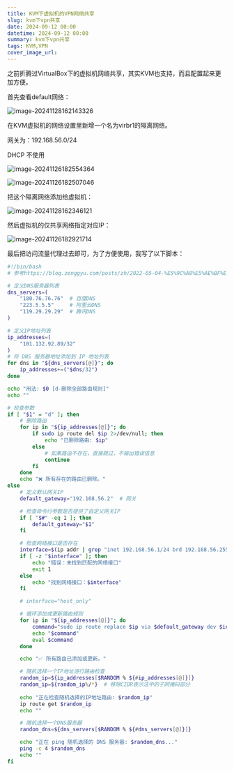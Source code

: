 ```yaml
---
title: KVM下虚拟机的VPN网络共享
slug: kvm下vpn共享
date: 2024-09-12 00:00
datetime: 2024-09-12 00:00
summary: kvm下vpn共享
tags: KVM,VPN
cover_image_url: 
---
```

之前折腾过VirtualBox下的虚拟机网络共享，其实KVM也支持，而且配置起来更加方便。

首先查看default网络：

![image-20241128162143326](../../assets/image-20241128162143326.png)

在KVM虚拟机的网络设置里新增一个名为virbr1的隔离网络。

网关为：192.168.56.0/24

DHCP 不使用

![image-20241126182554364](../../assets/image-20241126182554364.png)

![image-20241126182507046](../../assets/image-20241126182507046.png)

把这个隔离网络添加给虚拟机：

![image-20241128162346121](../../assets/image-20241128162346121.png)

然后虚拟机的仅共享网络指定对应IP：

![image-20241126182921714](../../assets/image-20241126182921714.png)

最后把访问流量代理过去即可，为了方便使用，我写了以下脚本：

```bash
#!/bin/bash
# 参考https://blog.zenggyu.com/posts/zh/2022-05-04-%E5%9C%A8%E5%AE%BF%E4%B8%BB%E6%9C%BA%E4%B8%AD%E4%BD%BF%E7%94%A8%E8%99%9A%E6%8B%9F%E6%9C%BA%E7%9A%84vpn%E8%BF%9E%E6%8E%A5/#fn2

# 定义DNS服务器列表
dns_servers=(
    "180.76.76.76"  # 百度DNS
    "223.5.5.5"     # 阿里云DNS
    "119.29.29.29"  # 腾讯DNS
)

# 定义IP地址列表
ip_addresses=(
    "101.132.92.89/32"
)
# 将 DNS 服务器地址添加到 IP 地址列表
for dns in "${dns_servers[@]}"; do
    ip_addresses+=("$dns/32")
done

echo "用法: $0 [d-删除全部路由规则]"
echo ""

# 检查参数
if [ "$1" = "d" ]; then
    # 删除路由
    for ip in "${ip_addresses[@]}"; do
        if sudo ip route del $ip 2>/dev/null; then
            echo "已删除路由: $ip"
        else
            # 如果路由不存在，直接跳过，不输出错误信息
            continue
        fi
    done
    echo "❌ 所有存在的路由已删除。"
else
    # 定义默认网关IP
    default_gateway="192.168.56.2"  # 网关

    # 检查命令行参数是否提供了自定义网关IP
    if [ "$#" -eq 1 ]; then
        default_gateway="$1"
    fi

    # 检查网络接口是否存在
    interface=$(ip addr | grep "inet 192.168.56.1/24 brd 192.168.56.255 scope global" | awk '{print $NF}')
    if [ -z "$interface" ]; then
        echo "错误：未找到匹配的网络接口"
        exit 1
    else
        echo "找到网络接口：$interface"
    fi

    # interface="host_only"

    # 循环添加或更新路由规则
    for ip in "${ip_addresses[@]}"; do
        command="sudo ip route replace $ip via $default_gateway dev $interface"
        echo "$command"
        eval $command
    done

    echo "✅ 所有路由已添加或更新。"

    # 随机选择一个IP地址进行路由检查
    random_ip=${ip_addresses[$RANDOM % ${#ip_addresses[@]}]}
    random_ip=${random_ip%/*}  # 移除CIDR表示法中的子网掩码部分
    
    echo "正在检查随机选择的IP地址路由: $random_ip"
    ip route get $random_ip
    echo ""

    # 随机选择一个DNS服务器
    random_dns=${dns_servers[$RANDOM % ${#dns_servers[@]}]}

    echo "正在 ping 随机选择的 DNS 服务器: $random_dns..."
    ping -c 4 $random_dns
    echo ""
fi

```